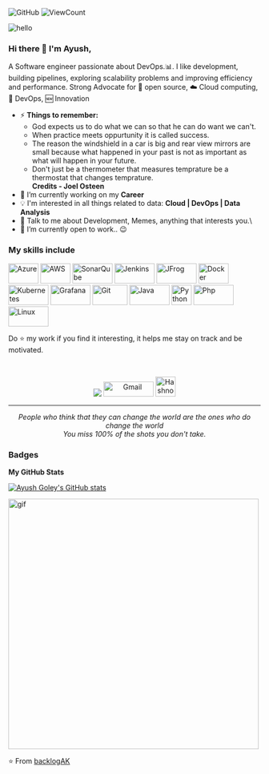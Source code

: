 ![GitHub](https://img.shields.io/badge/license-MIT-lightgrey?style=flat)
![ViewCount](https://views.whatilearened.today/views/github/backlogAK/backlogAK.svg?cache=remove)

![hello](https://user-images.githubusercontent.com/94915531/202961617-c7883e7d-ccff-4daa-a986-dedb06958962.gif)

### Hi there 👋 I'm Ayush,

A Software engineer passionate about DevOps.:bar_chart:. I like development, building pipelines, exploring scalability problems and improving efficiency and performance. Strong Advocate for 📜 open source, :cloud: Cloud computing, 🚀 DevOps, :new: Innovation


- ⚡ **Things to remember:** 
	- God expects us to do what we can so that he can do want we can't.
	- When practice meets oppurtunity it is called success.
	- The reason the windshield in a car is big and rear view mirrors are small because what happened in your past is not as important as what will happen in your           future.
	- Don't just be a thermometer that measures temprature be a thermostat that changes temprature. \
	           **Credits - Joel Osteen**
- 🔭 I’m currently working on my **Career**
- :bulb: I'm interested in all things related to data: **Cloud | DevOps | Data Analysis**
- 💬 Talk to me about Development, Memes, anything that interests you.\        
- 🌱 I’m currently open to work.. 😉

### My skills include

<p align="left">
	<img title="Azure" src="https://www.artifakt.com/content/uploads/2021/09/Microsoft-Azure-Logo-1.png" width="60" height="40" />
	<img title="AWS" src="https://upload.wikimedia.org/wikipedia/commons/thumb/9/93/Amazon_Web_Services_Logo.svg/1280px-Amazon_Web_Services_Logo.svg.png" 					width="60" height="40" />
	<img title="SonarQube" src="https://www.sonarqube.org/logos/index/sonarqube-logo.png" width="80" height="40" />
	<img title="Jenkins" src="https://www.zend.com/sites/default/files/image/2019-09/logo-jenkins.jpg" width="80" height="40" />
	<img title="JFrog" src="https://zededa.com/wp-content/uploads/2021/09/jfrog-1.png" width="80" height="40" />
	<img title="Docker" src="https://www.docker.com/wp-content/uploads/2022/03/vertical-logo-monochromatic.png" width="60" height="40" />
	<img title="Kubernetes" src="https://1000logos.net/wp-content/uploads/2022/07/Kubernetes-Logo.jpg" width="80" height="40" />
	<img title="Grafana" src="https://www.vectorlogo.zone/logos/grafana/grafana-ar21.png" width="80" height="40" />
	<img title="Git" src="https://raw.githubusercontent.com/Thomas-George-T/Thomas-George-T/master/assets/git.svg" width="70" height="40" />
	<img title="Java" src="https://cdn.icon-icons.com/icons2/2699/PNG/512/java_logo_icon_168609.png" width="80" height="40" />
	<img title="Python" src="https://raw.githubusercontent.com/Thomas-George-T/Thomas-George-T/master/assets/python.svg" width="40" height="40" />
	<img title="Php" src="https://upload.wikimedia.org/wikipedia/commons/thumb/2/27/PHP-logo.svg/2560px-PHP-logo.svg.png" width="80" height="40" />
	<img title="Linux" src="https://1000logos.net/wp-content/uploads/2017/03/Symbol-Linux.jpg" width="80" height="40" />
</p>

<!--
**backlogAK** is a ✨ _special_ ✨ repository because its `README.md` (this file) appears on your GitHub profile.

Here are some ideas to get you started:

- 🔭 I’m currently working on ...
- 🌱 I’m currently learning ...
- 👯 I’m looking to collaborate on ...
- 🤔 I’m looking for help with ...
- 💬 Ask me about ...
- 📫 How to reach me: ...
- 😄 Pronouns: ...
- ⚡ Fun fact: ...
-->
    
   Do :star: my work if you find it interesting, it helps me stay on track and be motivated.
   
<br>
<p align="center">
    <a target="_blank" href="https://www.linkedin.com/in/ayushgoley"><img src="https://img.shields.io/badge/-LinkedIn-0077B5?style=for-the-badge&logo=Linkedin&logoColor=white"></img></a>
    <a href="mailto:ayushkumargoley@gmail.com"><img alt="Gmail" src="https://raw.githubusercontent.com/Thomas-George-T/Thomas-George-T/master/assets/google-gmail.svg" title="Email" width="100" height="30" /></a>
    <a href="https://hashnode.com/@AyushGoley"><img alt="Hashnode" src="https://cdn.hashnode.com/res/hashnode/image/upload/v1611902473383/CDyAuTy75.png?auto=compress" title="Hashnode" width="40" height="40" /></a>
</p>
<hr \>
<p align="center">
   <i>People who think that they can change the world are the ones who do change the world</i>
   <br>
   <i>You miss 100% of the shots you don't take.</i>
</p>       

### Badges

<b>My GitHub Stats</b>

<a href="https://github.com/backlogAK"><img src="https://github-readme-stats.vercel.app/api?username=backlogAK&show_icons=true&hide=prs,contribs&count_private=true&title_color=10b981&text_color=ffffff&icon_color=0891b2&bg_color=1c1917&hide_border=true&show_icons=true" alt="Ayush Goley's GitHub stats" /></a>

<!--
<a href="https://github.com/backlogAK" align="left"><img src="https://github-readme-stats.vercel.app/api/top-langs/?username=backlogAK&langs_count=10&title_color=10b981&text_color=ffffff&icon_color=0891b2&bg_color=1c1917&hide_border=true&locale=en&custom_title=Top%20%Languages" alt="Top Languages" /></a> -->

<img title="gif" src="https://user-images.githubusercontent.com/94915531/198888737-bcbf94d0-479f-4727-b9e6-c55052a73be4.gif" width="500" height="500" />
 
 ⭐️ From [backlogAK](https://github.com/backlogAK)
